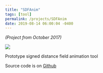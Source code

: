 ```yaml
---
title: "SDFAnim"
tags: [tool]
permalink: /projects/SDFAnim
date: 2019-08-14 06:00:04 -0400
---
```


*(Project from October 2017)*

<a href="https://github.com/parameterized/SDFAnim" target="_blank">![](/img/projects/sdfanim.gif)</a>

Prototype signed distance field animation tool

Source code is on [Github](https://github.com/parameterized/SDFAnim)
